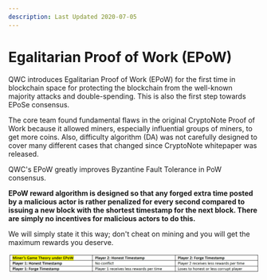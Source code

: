 ```yaml
---
description: Last Updated 2020-07-05
---
```


# Egalitarian Proof of Work \(EPoW\)

QWC introduces Egalitarian Proof of Work \(EPoW\) for the first time in blockchain space for protecting the blockchain from the well-known majority attacks and double-spending. This is also the first step towards EPoSe consensus.

The core team found fundamental flaws in the original CryptoNote Proof of Work because it allowed miners, especially influential groups of miners, to get more coins. Also, difficulty algorithm \(DA\) was not carefully designed to cover many different cases that changed since CryptoNote whitepaper was released.

QWC's EPoW greatly improves Byzantine Fault Tolerance in PoW consensus.

**EPoW reward algorithm is designed so that any forged extra time posted by a malicious actor is rather penalized for every second compared to issuing a new block with the shortest timestamp for the next block. There are simply no incentives for malicious actors to do this.**

We will simply state it this way; don't cheat on mining and you will get the maximum rewards you deserve. 

![Click to enlarge the table.](../../.gitbook/assets/game-theory.png)



